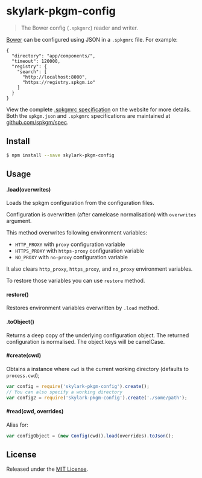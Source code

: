 # skylark-pkgm-config

> The Bower config (`.spkgmrc`) reader and writer.

[Bower](http://spkgm.io/) can be configured using JSON in a `.spkgmrc` file. For example:

    {
      "directory": "app/components/",
      "timeout": 120000,
      "registry": {
        "search": [
          "http://localhost:8000",
          "https://registry.spkgm.io"
        ]
      }
    }

View the complete [.spkgmrc specification](http://spkgm.io/docs/config/#spkgmrc-specification) on the website for more details. Both the `spkgm.json` and `.spkgmrc` specifications are maintained at [github.com/spkgm/spec](https://github.com/spkgm/spec).

## Install

```sh
$ npm install --save skylark-pkgm-config
```


## Usage

#### .load(overwrites)

Loads the spkgm configuration from the configuration files.

Configuration is overwritten (after camelcase normalisation) with `overwrites` argument.

This method overwrites following environment variables:

- `HTTP_PROXY` with `proxy` configuration variable
- `HTTPS_PROXY` with `https-proxy` configuration variable
- `NO_PROXY` with `no-proxy` configuration variable

It also clears `http_proxy`, `https_proxy`, and `no_proxy` environment variables.

To restore those variables you can use `restore` method.

#### restore()

Restores environment variables overwritten by `.load` method.

#### .toObject()

Returns a deep copy of the underlying configuration object.
The returned configuration is normalised.
The object keys will be camelCase.


#### #create(cwd)

Obtains a instance where `cwd` is the current working directory (defaults to `process.cwd`);

```js
var config = require('skylark-pkgm-config').create();
// You can also specify a working directory
var config2 = require('skylark-pkgm-config').create('./some/path');
```

#### #read(cwd, overrides)

Alias for:

```js
var configObject = (new Config(cwd)).load(overrides).toJson();
```

## License

Released under the [MIT License](http://www.opensource.org/licenses/mit-license.php).
